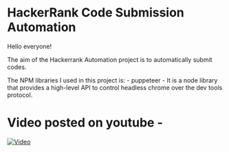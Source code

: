 # HackerRank Code Submission Automation

Hello everyone!

The aim of the Hackerrank Automation project is to automatically submit codes.

The NPM libraries I used in this project is: -
puppeteer - It is a node library that provides a high-level API to control headless chrome over the dev tools protocol.

# Video posted on youtube -

[![Video](https://img.youtube.com/vi/M_N0ly-Nt_w/0.jpg)](https://www.youtube.com/watch?v=M_N0ly-Nt_w)

